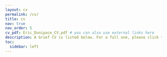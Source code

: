 ```yaml
---
layout: cv
permalink: /cv/
title: cv
nav: true
nav_order: 5
cv_pdf: Eric_Dunipace_CV.pdf # you can also use external links here
description: A brief CV is listed below. For a full one, please click the link to the right.
toc:
  sidebar: left
---
```

